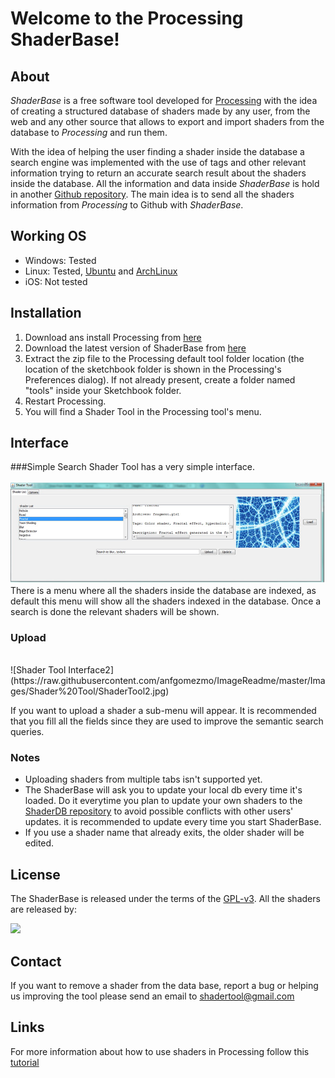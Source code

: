 Welcome to the Processing ShaderBase!
===================

## About

*ShaderBase*  is a free software tool developed for [Processing](http://www.processing.org/) with the idea of creating a structured database of 
shaders made by any user, from the web and any other source that allows to export and import shaders from the database to *Processing* and run them.

With the idea of helping the user finding a shader inside the database a search engine was implemented with the use of tags and other relevant
information trying to return an accurate search result about the shaders inside the database. All the information and data inside *ShaderBase*
is hold in another [Github repository](https://github.com/remixlab/shaderdb). The main idea is to send all the shaders information
from *Processing* to Github with *ShaderBase*.

## Working OS

* Windows: Tested
* Linux: Tested, [Ubuntu](http://www.ubuntu.com/) and [ArchLinux](https://www.archlinux.org/)
* iOS: Not tested

## Installation

1. Download ans install Processing from [here](http://www.processing.org/download) 
2. Download the latest version of ShaderBase from [here](https://github.com/remixlab/shaderbase/releases/download/v-1.0.0-alpha.1/shadertool-1.0.0-alpha1.zip)
3. Extract the zip file to the Processing default tool folder location
(the location of the sketchbook folder is shown in the Processing's Preferences dialog). If not already present, create a folder named "tools" inside your Sketchbook folder.
4. Restart Processing.
5. You will find a Shader Tool in the Processing tool's menu. 

## Interface

###Simple Search
Shader Tool has a very simple interface.  
<br/>
![Shader Tool Interface](https://raw.githubusercontent.com/anfgomezmo/ImageReadme/master/Images/Shader%20Tool/ShaderTool1.jpg)
<br/>
There is a menu where all the shaders inside the database are indexed, as default this menu will show all the shaders indexed in the database.
Once a search is done the relevant shaders will be shown.

<!--- redactar mejor esta idea:  
The middle shows a small record of the shaders such as the uploader, tags or a small description and the last part is an image of the shader. 
-->

### Upload
<br/>
![Shader Tool Interface2](https://raw.githubusercontent.com/anfgomezmo/ImageReadme/master/Images/Shader%20Tool/ShaderTool2.jpg)
<br/>

If you want to upload a shader a sub-menu will appear. It is recommended that you fill all the fields since they are used to improve the
semantic search queries.

<!--- no entiendo muy bien esto:  
You can keep the changes in your local machine and upload them later once 
you upload other shader (commit).
-->

### Notes

* Uploading shaders from multiple tabs isn't supported yet.
* The ShaderBase will ask you to update your local db every time it's loaded. Do it everytime you plan to update
your own shaders to the [ShaderDB repository](https://github.com/remixlab/shaderdb) to avoid possible conflicts with other users' updates.
it is recommended to update every time you start ShaderBase.
* If you use a shader name that already exits, the older shader will be edited.

## License

The ShaderBase is released under the terms of the [GPL-v3](http://www.gnu.org/licenses/gpl.html). All the shaders are released by:


[![](http://i.creativecommons.org/l/by-nc-sa/3.0/88x31.png)](http://creativecommons.org/licenses/by-nc-sa/3.0/deed.en_US)

## Contact

If you want to remove a shader from the data base, report a bug or helping us improving the tool please send an email to shadertool@gmail.com  

## Links

For more information about  how to use  shaders in Processing follow this [tutorial](http://processing.org/tutorials/pshader/)
